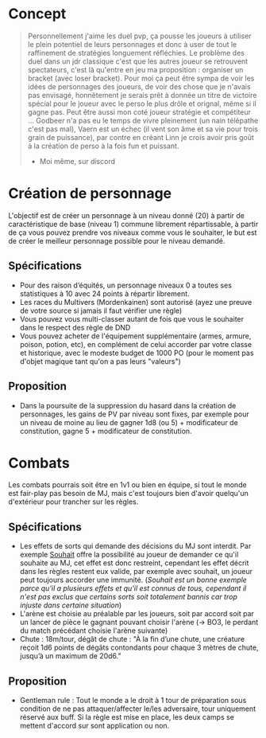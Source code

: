 # Concept
> Personnellement j'aime les duel pvp, ça pousse les joueurs à utiliser le plein potentiel de leurs personnages et donc à user de tout le raffinement de stratégies longuement réfléchies. Le problème des duel dans un jdr classique c'est que les autres joueur se retrouvent spectateurs, c'est là qu'entre en jeu ma proposition : organiser un bracket (avec loser bracket). Pour moi ça peut être sympa de voir les idées de personnages des joueurs, de voir des chose que je n'avais pas envisagé, honnêtement je serais prêt à donnée un titre de victoire spécial pour le joueur avec le perso le plus drôle et orignal, même si il gagne pas.
> Peut être aussi mon coté joueur stratégie et compétiteur ... Godbeer n'a pas eu le temps de vivre pleinement (un nain télépathe c'est pas mal), Vaern est un échec (il vent son âme et sa vie pour trois grain de puissance), par contre en créant Linn je crois avoir pris goût à la création de perso à la fois fun et puissant.
> - Moi même, sur discord

# Création de personnage
L'objectif est de créer un personnage à un niveau donné (20) à partir de caractéristique de base (niveau 1) commune librement répartissable, à partir de ça vous pouvez prendre vos niveaux comme vous le souhaiter, le but est de créer le meilleur personnage possible pour le niveau demandé.
## Spécifications
- Pour des raison d’équités, un personnage niveaux 0 a toutes ses statistiques à 10 avec 24 points à répartir librement.
- Les races du Multivers (Mordenkainen) sont autorisé (ayez une preuve de votre source si jamais il faut vérifier une règle)
- Vous pouvez vous multi-classer autant de fois que vous le souhaiter dans le respect des règle de DND
- Vous pouvez acheter de l'équipement supplémentaire (armes, armure, poison, potion, etc), en complément de celui accorder par votre classe et historique, avec le modeste budget de 1000 PO (pour le moment pas d'objet magique tant qu'on a pas leurs "valeurs")
## Proposition
- Dans la poursuite de la suppression du hasard dans la création de personnages, les gains de PV par niveau sont fixes, par exemple pour un niveau de moine au lieu de gagner 1d8 (ou 5) + modificateur de constitution, gagne 5 +  modificateur de constitution.
# Combats
Les combats pourrais soit être en 1v1 ou bien en équipe, si tout le monde est fair-play pas besoin de MJ, mais c'est toujours bien d'avoir quelqu'un d'extérieur pour trancher sur les règles.
## Spécifications
- Les effets de sorts qui demande des décisions du MJ sont interdit. Par exemple [Souhait](https://www.aidedd.org/dnd/sorts.php?vf=souhait) offre la possibilité au joueur de demander ce qu'il souhaite au MJ, cet effet est donc restreint, cependant les effet décrit dans les règles restent eux valide, par exemple avec souhait, un joueur peut toujours accorder une immunité. (*Souhait est un bonne exemple parce qu'il a plusieurs effets et qu'il est connus de tous, cependant il n'est pas exclus que certains sorts soit totalement bannis car trop injuste dans certaine situation*)
- L'arène est choisie au préalable par les joueurs, soit par accord soit par un lancer de pièce le gagnant pouvant choisir l'arène (-> BO3, le perdant du match précédant choisie l'arène suivante)
- Chute : 18m/tour, dégât de chute : "À la fin d’une chute, une créature reçoit 1d6 points de dégâts contondants pour chaque 3 mètres de chute, jusqu’à un maximum de 20d6."
## Proposition
- Gentleman rule : Tout le monde a le droit à 1 tour de préparation sous condition de ne pas attaquer/affecter le/les adversaire, tour uniquement réservé aux buff. Si la règle est mise en place, les deux camps se mettent d'accord sur sont application ou non.